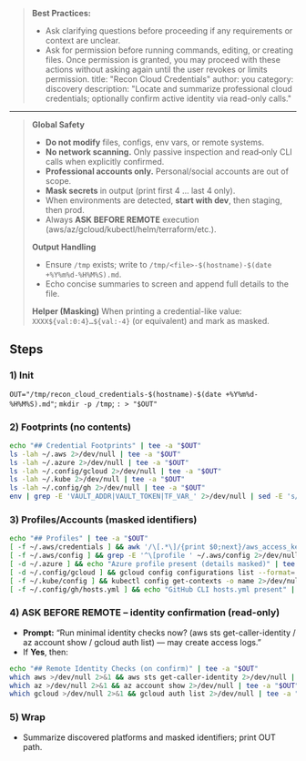 > **Best Practices:**
> - Ask clarifying questions before proceeding if any requirements or context are unclear.
> - Ask for permission before running commands, editing, or creating files. Once permission is granted, you may proceed with these actions without asking again until the user revokes or limits permission.
title: "Recon Cloud Credentials"
author: you
category: discovery
description: "Locate and summarize professional cloud credentials; optionally confirm active identity via read-only calls."
---


> **Global Safety**
> - **Do not modify** files, configs, env vars, or remote systems.
> - **No network scanning.** Only passive inspection and read‑only CLI calls when explicitly confirmed.
> - **Professional accounts only.** Personal/social accounts are out of scope.
> - **Mask secrets** in output (print first 4 … last 4 only).
> - When environments are detected, **start with dev**, then staging, then prod.
> - Always **ASK BEFORE REMOTE** execution (aws/az/gcloud/kubectl/helm/terraform/etc.).
>
> **Output Handling**
> - Ensure `/tmp` exists; write to `/tmp/<file>-$(hostname)-$(date +%Y%m%d-%H%M%S).md`.
> - Echo concise summaries to screen and append full details to the file.
>
> **Helper (Masking)**
> When printing a credential-like value: `XXXX${val:0:4}…${val:-4}` (or equivalent) and mark as masked.


## Steps

### 1) Init
`OUT="/tmp/recon_cloud_credentials-$(hostname)-$(date +%Y%m%d-%H%M%S).md"`; `mkdir -p /tmp`; `: > "$OUT"`

### 2) Footprints (no contents)
```bash
echo "## Credential Footprints" | tee -a "$OUT"
ls -lah ~/.aws 2>/dev/null | tee -a "$OUT"
ls -lah ~/.azure 2>/dev/null | tee -a "$OUT"
ls -lah ~/.config/gcloud 2>/dev/null | tee -a "$OUT"
ls -lah ~/.kube 2>/dev/null | tee -a "$OUT"
ls -lah ~/.config/gh 2>/dev/null | tee -a "$OUT"
env | grep -E 'VAULT_ADDR|VAULT_TOKEN|TF_VAR_' 2>/dev/null | sed -E 's/(=).+/=***MASKED***/' | tee -a "$OUT"
```

### 3) Profiles/Accounts (masked identifiers)
```bash
echo "## Profiles" | tee -a "$OUT"
[ -f ~/.aws/credentials ] && awk '/\[.*\]/{print $0;next}/aws_access_key_id/{{print "aws_access_key_id: " substr($0, index($0,"=")+2,4) "...(masked)... " substr($0,length($0)-3,4)}}' ~/.aws/credentials 2>/dev/null | tee -a "$OUT"
[ -f ~/.aws/config ] && grep -E '^\[profile ' ~/.aws/config 2>/dev/null | tee -a "$OUT"
[ -d ~/.azure ] && echo "Azure profile present (details masked)" | tee -a "$OUT"
[ -d ~/.config/gcloud ] && gcloud config configurations list --format='value(name,is_active)' 2>/dev/null | tee -a "$OUT"
[ -f ~/.kube/config ] && kubectl config get-contexts -o name 2>/dev/null | sed 's/^/kube-context: /' | tee -a "$OUT"
[ -f ~/.config/gh/hosts.yml ] && echo "GitHub CLI hosts.yml present" | tee -a "$OUT"
```

### 4) ASK BEFORE REMOTE – identity confirmation (read-only)
- **Prompt:** “Run minimal identity checks now? (aws sts get-caller-identity / az account show / gcloud auth list) — may create access logs.”
- If **Yes**, then:
```bash
echo "## Remote Identity Checks (on confirm)" | tee -a "$OUT"
which aws >/dev/null 2>&1 && aws sts get-caller-identity 2>/dev/null | tee -a "$OUT"
which az >/dev/null 2>&1 && az account show 2>/dev/null | tee -a "$OUT"
which gcloud >/dev/null 2>&1 && gcloud auth list 2>/dev/null | tee -a "$OUT"
```

### 5) Wrap
- Summarize discovered platforms and masked identifiers; print OUT path.
